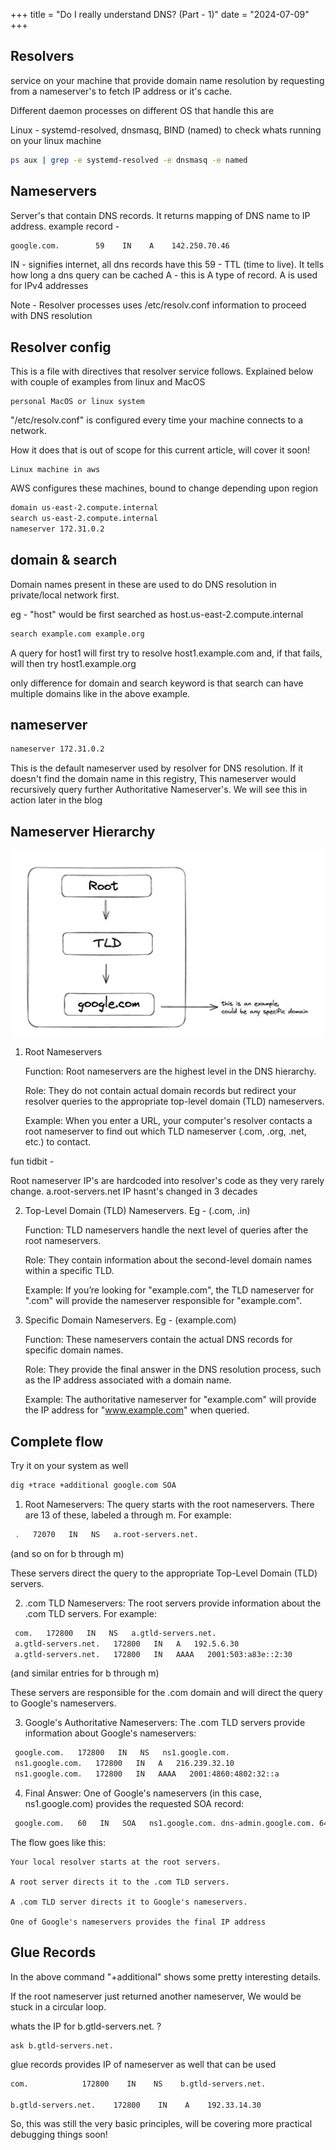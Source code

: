 +++
title = "Do I really understand DNS? (Part - 1)"
date = "2024-07-09"
+++

## Resolvers

service on your machine that provide domain name resolution by requesting from a nameserver's to fetch IP address or it's cache.

Different daemon processes on different OS that handle this are

Linux - systemd-resolved, dnsmasq, BIND (named)
to check whats running on your linux machine
```bash
ps aux | grep -e systemd-resolved -e dnsmasq -e named
```


## Nameservers 

Server's that contain DNS records. It returns mapping of DNS name to IP address.
example record -

```bash
google.com.        59    IN    A    142.250.70.46
```

IN - signifies internet, all dns records have this
59 - TTL (time to live). It tells how long a dns query can be cached
A - this is A type of record. A is used for IPv4 addresses

Note - Resolver processes uses /etc/resolv.conf information to proceed with DNS resolution

## Resolver config

This is a file with directives that resolver service follows.
Explained below with couple of examples from linux and MacOS

    personal MacOS or linux system

"/etc/resolv.conf" is configured every time your machine connects to a network.

How it does that is out of scope for this current article, will cover it soon!

    Linux machine in aws

AWS configures these machines, bound to change depending upon region

```bash
domain us-east-2.compute.internal
search us-east-2.compute.internal
nameserver 172.31.0.2
```

## domain & search

Domain names present in these are used to do DNS resolution in private/local network first.

eg - "host" would be first searched as host.us-east-2.compute.internal

```bash
search example.com example.org
```
A query for host1 will first try to resolve host1.example.com and, if that fails, will then try host1.example.org

only difference for domain and search keyword is that search can have multiple domains like in the above example.

## nameserver

```bash
nameserver 172.31.0.2
```

This is the default nameserver used by resolver for DNS resolution. If it doesn't find the domain name in this registry, This nameserver would recursively query further Authoritative Nameserver's. We will see this in action later in the blog

## Nameserver Hierarchy


![alt text](image.png)

1. Root Nameservers

    Function: Root nameservers are the highest level in the DNS hierarchy.

    Role: They do not contain actual domain records but redirect your resolver queries to the appropriate top-level domain (TLD) nameservers.

    Example: When you enter a URL, your computer's resolver contacts a root nameserver to find out which TLD nameserver (.com, .org, .net, etc.) to contact.

fun tidbit -

Root nameserver IP's are hardcoded into resolver's code as they very rarely change.
a.root-servers.net IP hasnt's changed in 3 decades

2. Top-Level Domain (TLD) Nameservers. Eg - (.com, .in)

    Function: TLD nameservers handle the next level of queries after the root nameservers.

    Role: They contain information about the second-level domain names within a specific TLD.

    Example: If you’re looking for "example.com", the TLD nameserver for ".com" will provide the nameserver responsible for "example.com".

3. Specific Domain Nameservers. Eg - (example.com)

    Function: These nameservers contain the actual DNS records for specific domain names.

    Role: They provide the final answer in the DNS resolution process, such as the IP address associated with a domain name.

    Example: The authoritative nameserver for "example.com" will provide the IP address for "www.example.com" when queried.


## Complete flow

Try it on your system as well

```bash
dig +trace +additional google.com SOA
```

1. Root Nameservers: The query starts with the root nameservers. There are 13 of these, labeled a through m. For example:

```bash
 .   72070   IN   NS   a.root-servers.net.
```

 (and so on for b through m)

These servers direct the query to the appropriate Top-Level Domain (TLD) servers.

2. .com TLD Nameservers: The root servers provide information about the .com TLD servers. For example:

```bash
 com.   172800   IN   NS   a.gtld-servers.net.
 a.gtld-servers.net.   172800   IN   A   192.5.6.30
 a.gtld-servers.net.   172800   IN   AAAA   2001:503:a83e::2:30
```
 (and similar entries for b through m)

These servers are responsible for the .com domain and will direct the query to Google's nameservers.

3. Google's Authoritative Nameservers: The .com TLD servers provide information about Google's nameservers:

```bash
 google.com.   172800   IN   NS   ns1.google.com.
 ns1.google.com.   172800   IN   A   216.239.32.10
 ns1.google.com.   172800   IN   AAAA   2001:4860:4802:32::a
```

4. Final Answer: One of Google's nameservers (in this case, ns1.google.com) provides the requested SOA record:

```bash
 google.com.   60   IN   SOA   ns1.google.com. dns-admin.google.com. 648302543 900 900 1800 60
```

The flow goes like this:

    Your local resolver starts at the root servers.

    A root server directs it to the .com TLD servers.

    A .com TLD server directs it to Google's nameservers.

    One of Google's nameservers provides the final IP address



## Glue Records

In the above command "+additional" shows some pretty interesting details.

If the root nameserver just returned another nameserver, We would be stuck in a circular loop.

whats the IP for b.gtld-servers.net. ?

    ask b.gtld-servers.net.

glue records provides IP of nameserver as well that can be used

```bash
com.            172800    IN    NS    b.gtld-servers.net.

b.gtld-servers.net.    172800    IN    A    192.33.14.30
```

So, this was still the very basic principles, will be covering more practical debugging things soon!